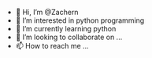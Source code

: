 - 👋 Hi, I’m @Zachern
- 👀 I’m interested in python programming 
- 🌱 I’m currently learning python 
- 💞️ I’m looking to collaborate on ...
- 📫 How to reach me ...
